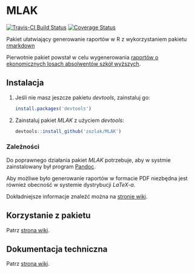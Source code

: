 # MLAK

[![Travis-CI Build Status](https://travis-ci.org/zozlak/MLAK.png?branch=master)](https://travis-ci.org/zozlak/MLAK)
[![Coverage Status](https://coveralls.io/repos/zozlak/MLAK/badge.svg?branch=master&service=github)](https://coveralls.io/github/zozlak/MLAK?branch=master)

Pakiet ułatwiający generowanie raportów w R z wykorzystaniem pakietu [rmarkdown](http://rmarkdown.rstudio.com/)

Pierwotnie pakiet powstał w celu wygenerowania [raportów o ekonomicznych losach absolwentów szkół wyższych](http://absolwenci.nauka.gov.pl).

## Instalacja

1. Jeśli nie masz jeszcze pakietu _devtools_, zainstaluj go:
   ```r
   install.packages('devtools')
   ```
   
2. Zainstaluj pakiet _MLAK_ z użyciem _devtools_:
   ```r
   devtools::install_github('zozlak/MLAK')
   ```
   
### Zależności

Do poprawnego działania pakiet _MLAK_ potrzebuje, aby w systmie zainstalowany był program [Pandoc](http://pandoc.org/).

Aby możliwe było generowanie raportów w formacie PDF niezbędna jest również obecność w systemie dystrybucji _LaTeX-a_.

Dokładniejsze informacje znaleźć można na [stronie wiki](https://github.com/zozlak/MLAK/wiki/1.1-Instalacja).


## Korzystanie z pakietu

Patrz [strona wiki](https://github.com/zozlak/MLAK/wiki).

## Dokumentacja techniczna

Patrz [strona wiki](https://github.com/zozlak/MLAK/wiki).
